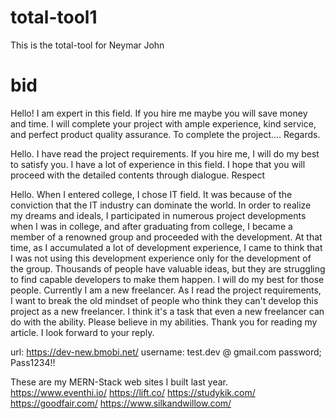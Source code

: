 # total-tool1
This is the total-tool for Neymar John
# bid
Hello!
I am expert in this field.
If you hire me maybe you will save money and time.
I will complete your project with ample experience, kind service, and perfect product quality assurance.
To complete the project....
Regards.



Hello.
I have read the project requirements.
If you hire me, I will do my best to satisfy you.
I have a lot of experience in this field.
I hope that you will proceed with the detailed contents through dialogue.
Respect


Hello.
When I entered college, I chose IT field.
It was because of the conviction that the IT industry can dominate the world.
In order to realize my dreams and ideals, I participated in numerous project developments when I was in college, and after graduating from college, I became a member of a renowned group and proceeded with the development.
At that time, as I accumulated a lot of development experience, I came to think that I was not using this development experience only for the development of the group.
Thousands of people have valuable ideas, but they are struggling to find capable developers to make them happen.
I will do my best for those people.
Currently I am a new freelancer.
As I read the project requirements, I want to break the old mindset of people who think they can't develop this project as a new freelancer.
I think it's a task that even a new freelancer can do with the ability.
Please believe in my abilities.
Thank you for reading my article.
I look forward to your reply.



url: https://dev-new.bmobi.net/
username: test.dev @ gmail.com
password; Pass1234!!

These are my MERN-Stack web sites I built last year.
https://www.eventhi.io/
https://lift.co/
https://studykik.com/
https://goodfair.com/
https://www.silkandwillow.com/
